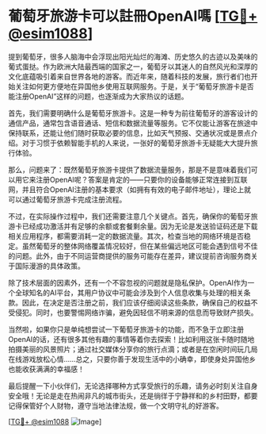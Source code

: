 # 葡萄牙旅游卡可以註冊OpenAI嗎 [[TG💪+ @esim1088](https://t.me/s/esim1088)]

提到葡萄牙，很多人脑海中会浮现出阳光灿烂的海滩、历史悠久的古迹以及美味的葡式蛋挞。作为欧洲大陆最西端的国家之一，葡萄牙以其迷人的自然风光和深厚的文化底蕴吸引着来自世界各地的游客。而近年来，随着科技的发展，旅行者们也开始关注如何更方便地在异国他乡使用互联网服务。于是，关于“葡萄牙旅游卡是否能注册OpenAI”这样的问题，也逐渐成为大家热议的话题。

首先，我们需要明确什么是葡萄牙旅游卡。这是一种专为前往葡萄牙的游客设计的通信产品，通常包含语音通话、短信和数据流量等服务。它不仅能让游客在旅途中保持联系，还能让他们随时获取必要的信息，比如天气预报、交通状况或是景点介绍。对于习惯于依赖智能手机的人来说，一张好的葡萄牙旅游卡无疑能大大提升旅行体验。

那么，问题来了：既然葡萄牙旅游卡提供了数据流量服务，那是不是意味着我们可以用它来注册OpenAI呢？答案是肯定的——只要你的设备能够正常连接到互联网，并且符合OpenAI注册的基本要求（如拥有有效的电子邮件地址），理论上就可以通过葡萄牙旅游卡完成注册流程。

不过，在实际操作过程中，我们还需要注意几个关键点。首先，确保你的葡萄牙旅游卡已经成功激活并有足够的余额或套餐剩余量。因为无论是发送验证码还是下载相关应用程序，都需要消耗一定的数据流量。其次，检查当地的网络环境是否稳定。虽然葡萄牙的整体网络覆盖情况较好，但在某些偏远地区可能会遇到信号不佳的问题。此外，由于不同运营商提供的服务可能存在差异，建议提前咨询服务商关于国际漫游的具体政策。

除了技术层面的因素外，还有一个不容忽视的问题就是隐私保护。OpenAI作为一个全球知名的AI平台，其用户协议中可能会涉及到个人信息收集与处理的相关条款。因此，在决定是否注册之前，我们应该仔细阅读这些条款，确保自己的权益不受侵犯。同时，也要警惕网络诈骗，避免因轻信不明来源的信息而导致财产损失。

当然啦，如果你只是单纯想尝试一下葡萄牙旅游卡的功能，而不急于立即注册OpenAI的话，还有很多其他有趣的事情等着你去探索！比如利用这张卡随时随地拍摄美丽的风景照片；通过社交媒体分享你的旅行点滴；或者是在空闲时间玩几局在线游戏放松心情……总之，只要你善于发现生活中的小确幸，即使身处异国他乡也能收获满满的幸福感！

最后提醒一下小伙伴们，无论选择哪种方式享受旅行的乐趣，请务必时刻关注自身安全哦！无论是走在热闹非凡的城市街头，还是徜徉于宁静祥和的乡村田野，都要记得保管好个人财物，遵守当地法律法规，做一个文明守礼的好游客。

[[TG💪+ @esim1088](https://t.me/s/esim1088) ![Image](https://i.postimg.cc/4NQfJmqS/Snipaste-2025-05-13-00-14-12.png)]